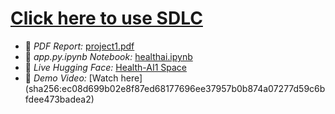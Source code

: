 # [Click here to use SDLC](https://huggingface.co/spaces/23ucs526/SDLC)

- 📄 *PDF Report:* [project1.pdf](project1.pdf)
- 📓 *app.py.ipynb Notebook:* [healthai.ipynb](healthai.ipynb)
- 🤖 *Live Hugging Face:* [Health-AI1 Space](https://huggingface.co/spaces/RAJASEKAR1/health-ai1)
- 🎥 *Demo Video:* [Watch here] (sha256:ec08d699b02e8f87ed68177696ee37957b0b874a07277d59c6bfdee473badea2)
